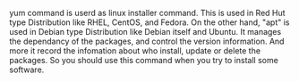 yum command is userd as linux installer command.
This is used in Red Hut type Distribution like RHEL, CentOS, and Fedora.
On the other hand, "apt" is used in Debian type Distribution like Debian itself and Ubuntu.
It manages the dependancy of the packages, and control the version information. And more it record the infomation about who install, update or delete the packages.
So you should use this command when you try to install some software.
